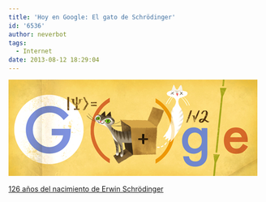 ```yaml
---
title: 'Hoy en Google: El gato de Schrödinger'
id: '6536'
author: neverbot
tags:
  - Internet
date: 2013-08-12 18:29:04
---
```


[![126 años del nacimiento de Erwin Schrödinger](./hoy-en-google-el-gato-de-schrodinger/erwin_schrdingers_126th_birthday.jpg)](https://neverbot.com/wp-content/uploads/2013/08/erwin_schrdingers_126th_birthday.jpg)

[126 años del nacimiento de Erwin Schrödinger](https://www.google.com/search?q=Erwin+Schr%C3%B6dinger&oi=ddle)